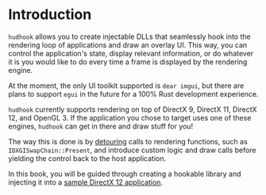 # Introduction

`hudhook` allows you to create injectable DLLs that seamlessly hook into the rendering loop of
applications and draw an overlay UI. This way, you can control the application's state, display
relevant information, or do whatever it is you would like to do every time a frame is displayed
by the rendering engine.

At the moment, the only UI toolkit supported is `dear imgui`, but there are plans to support
`egui` in the future for a 100% Rust development experience.

`hudhook` currently supports rendering on top of DirectX 9, DirectX 11, DirectX 12, and OpenGL 3.
If the application you chose to target uses one of these engines, `hudhook` can get in there and
draw stuff for you!

The way this is done is by [detouring] calls to rendering functions, such as
`IDXGISwapChain::Present`, and introduce custom logic and draw calls before yielding the control
back to the host application.

In this book, you will be guided through creating a hookable library and injecting it into a
[sample DirectX 12 application](samples).

[detouring]: https://en.wikipedia.org/wiki/Microsoft_Detours
[samples]: https://github.com/microsoft/DirectX-Graphics-Samples 
